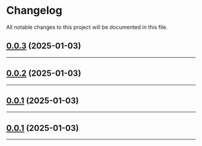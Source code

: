 <!--- BEGIN HEADER -->
# Changelog

All notable changes to this project will be documented in this file.
<!--- END HEADER -->

## [0.0.3](https://github.com/mauijay/CADnm/compare/v0.0.2...v0.0.3) (2025-01-03)


---

## [0.0.2](https://github.com/mauijay/CADnm/compare/v0.0.1...v0.0.2) (2025-01-03)


---

## [0.0.1](https://github.com/mauijay/CADnm/compare/0.0.0...v0.0.1) (2025-01-03)


---

## [0.0.1](https://github.com/mauijay/CADnm/compare/0.0.0...v0.0.1) (2025-01-03)


---

